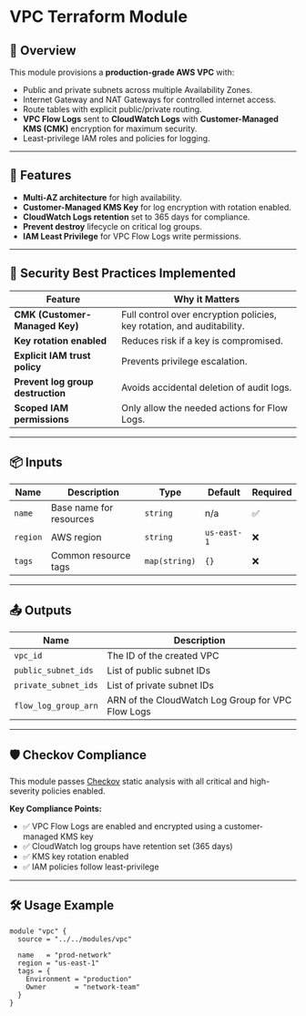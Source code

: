 # VPC Terraform Module

## 📜 Overview
This module provisions a **production-grade AWS VPC** with:
- Public and private subnets across multiple Availability Zones.
- Internet Gateway and NAT Gateways for controlled internet access.
- Route tables with explicit public/private routing.
- **VPC Flow Logs** sent to **CloudWatch Logs** with **Customer-Managed KMS (CMK)** encryption for maximum security.
- Least-privilege IAM roles and policies for logging.

---

## 🚀 Features
- **Multi-AZ architecture** for high availability.
- **Customer-Managed KMS Key** for log encryption with rotation enabled.
- **CloudWatch Logs retention** set to 365 days for compliance.
- **Prevent destroy** lifecycle on critical log groups.
- **IAM Least Privilege** for VPC Flow Logs write permissions.

---

## 🔐 Security Best Practices Implemented
| Feature | Why it Matters |
|---------|----------------|
| **CMK (Customer-Managed Key)** | Full control over encryption policies, key rotation, and auditability. |
| **Key rotation enabled** | Reduces risk if a key is compromised. |
| **Explicit IAM trust policy** | Prevents privilege escalation. |
| **Prevent log group destruction** | Avoids accidental deletion of audit logs. |
| **Scoped IAM permissions** | Only allow the needed actions for Flow Logs. |

---

## 📦 Inputs
| Name | Description | Type | Default | Required |
|------|-------------|------|---------|----------|
| `name` | Base name for resources | `string` | n/a | ✅ |
| `region` | AWS region | `string` | `us-east-1` | ❌ |
| `tags` | Common resource tags | `map(string)` | `{}` | ❌ |

---

## 📤 Outputs
| Name | Description |
|------|-------------|
| `vpc_id` | The ID of the created VPC |
| `public_subnet_ids` | List of public subnet IDs |
| `private_subnet_ids` | List of private subnet IDs |
| `flow_log_group_arn` | ARN of the CloudWatch Log Group for VPC Flow Logs |

---
## 🛡 Checkov Compliance
This module passes [Checkov](https://www.checkov.io/) static analysis with all critical and high-severity policies enabled.

**Key Compliance Points:**
- ✅ VPC Flow Logs are enabled and encrypted using a customer-managed KMS key
- ✅ CloudWatch log groups have retention set (365 days)
- ✅ KMS key rotation enabled
- ✅ IAM policies follow least-privilege

---
## 🛠 Usage Example
```hcl
module "vpc" {
  source = "../../modules/vpc"

  name   = "prod-network"
  region = "us-east-1"
  tags = {
    Environment = "production"
    Owner       = "network-team"
  }
}

